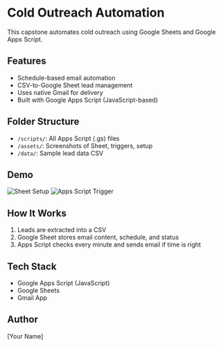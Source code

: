 # Cold Outreach Automation

This capstone automates cold outreach using Google Sheets and Google Apps Script.

## Features
- Schedule-based email automation
- CSV-to-Google Sheet lead management
- Uses native Gmail for delivery
- Built with Google Apps Script (JavaScript-based)

## Folder Structure
- `/scripts/`: All Apps Script (.gs) files
- `/assets/`: Screenshots of Sheet, triggers, setup
- `/data/`: Sample lead data CSV

## Demo
![Sheet Setup](assets/sheet-example.png)
![Apps Script Trigger](assets/trigger-setup.png)

## How It Works
1. Leads are extracted into a CSV
2. Google Sheet stores email content, schedule, and status
3. Apps Script checks every minute and sends email if time is right

## Tech Stack
- Google Apps Script (JavaScript)
- Google Sheets
- Gmail App

## Author
[Your Name]
